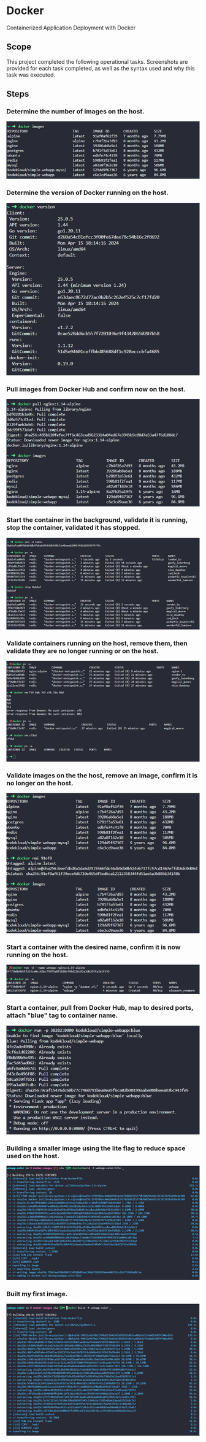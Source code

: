 # Docker
Containerized Application Deployment with Docker

## Scope
This project completed the following operational tasks. Screenshots are provided for each task completed, as well as the syntax used and why this task was executed.

## Steps

### Determine the number of images on the host.
![Step1](images/step1.jpg)

### Determine the version of Docker running on the host.
![Step2](images/step2.jpg)

### Pull images from Docker Hub and confirm now on the host.
![Step3](images/step3.jpg)

### Start the container in the background, validate it is running, stop the container, validated it has stopped.
![Step4](images/step4.jpg)

### Validate containers running on the host, remove them, then validate they are no longer running or on the host.
![Step5](images/step5.jpg)

### Validate images on the the host, remove an image, confirm it is no longer on the host.
![Step6](images/step6.jpg)

### Start a container with the desired name, confirm it is now running on the host.
![Step7](images/step7.jpg)

### Start a container, pull from Docker Hub, map to desired ports, attach "blue" tag to container name.
![Step8](images/step8.jpg)

### Building a smaller image using the lite flag to reduce space used on the host.
![Step9](images/step9.jpg)

### Built my first image.
![Step10](images/step10.jpg)
